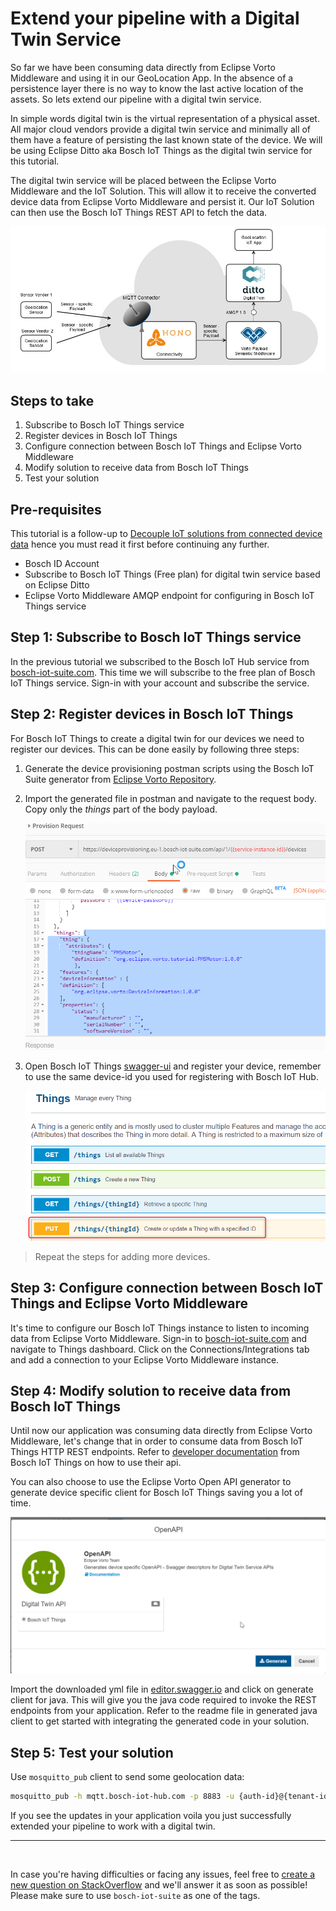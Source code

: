 # Extend your pipeline with a Digital Twin Service

So far we have been consuming data directly from Eclipse Vorto Middleware and using it in our GeoLocation App. In the absence of a persistence layer there is no way to know the last active location of the assets. So lets extend our pipeline with a digital twin service.

In simple words digital twin is the virtual representation of a physical asset. All major cloud vendors provide a digital twin service and minimally all of them have a feature of persisting the last known state of the device. We will be using Eclipse Ditto aka Bosch IoT Things as the digital twin service for this tutorial.

The digital twin service will be placed between the Eclipse Vorto Middleware and the IoT Solution. This will allow it to receive the converted device data from Eclipse Vorto Middleware and persist it. Our IoT Solution can then use the Bosch IoT Things REST API to fetch the data.

<img src="../images/tutorials/decouple_tutorial/overview2.jpg" />

## Steps to take
1. Subscribe to Bosch IoT Things service
2. Register devices in Bosch IoT Things
3. Configure connection between Bosch IoT Things and Eclipse Vorto Middleware
4. Modify solution to receive data from Bosch IoT Things
5. Test your solution

## Pre-requisites
This tutorial is a follow-up to [Decouple IoT solutions from connected device data](./create_mapping_pipeline.md) hence you must read it first before continuing any further.

- Bosch ID Account
- Subscribe to Bosch IoT Things (Free plan) for digital twin service based on Eclipse Ditto
- Eclipse Vorto Middleware AMQP endpoint for configuring in Bosch IoT Things service

## Step 1: Subscribe to Bosch IoT Things service
In the previous tutorial we subscribed to the Bosch IoT Hub service from [bosch-iot-suite.com](https://www.bosch-iot-suite.com). This time we will subscribe to the free plan of Bosch IoT Things service. Sign-in with your account and subscribe the service.

## Step 2: Register devices in Bosch IoT Things

For Bosch IoT Things to create a digital twin for our devices we need to register our devices. This can be done easily by following three steps:

1. Generate the device provisioning postman scripts using the Bosch IoT Suite generator from [Eclipse Vorto Repository](https://vorto.eclipse.org/).

2. Import the generated file in postman and navigate to the request body. Copy only the *things* part of the body payload.
	
	<img src="../images/tutorials/decouple_tutorial/registerThing.png" />

3. Open Bosch IoT Things [swagger-ui](https://apidocs.bosch-iot-suite.com/?urls.primaryName=Bosch%20IoT%20Things%20-%20API%20v2#/) and register your device, remember to use the same device-id you used for registering with Bosch IoT Hub.

	<img src="../images/tutorials/decouple_tutorial/provisionThing.png" />

> Repeat the steps for adding more devices.

## Step 3: Configure connection between Bosch IoT Things and Eclipse Vorto Middleware

It's time to configure our Bosch IoT Things instance to listen to incoming data from Eclipse Vorto Middleware. Sign-in to [bosch-iot-suite.com](https://www.bosch-iot-suite.com) and navigate to Things dashboard. Click on the Connections/Integrations tab and add a connection to your Eclipse Vorto Middleware instance.

## Step 4: Modify solution to receive data from Bosch IoT Things

Until now our application was consuming data directly from Eclipse Vorto Middleware, let's change that in order to consume data from Bosch IoT Things HTTP REST endpoints. Refer to [developer documentation](https://things.eu-1.bosch-iot-suite.com/dokuwiki/doku.php?id=dev_guide:http_api:start) from Bosch IoT Things on how to use their api.

You can also choose to use the Eclipse Vorto Open API generator to generate device specific client for Bosch IoT Things saving you a lot of time.

<img src="../images/tutorials/decouple_tutorial/openapi.png" />

Import the downloaded yml file in [editor.swagger.io](https://editor.swagger.io) and click on generate client for java. This will give you the java code required to invoke the REST endpoints from your application. Refer to the readme file in generated java client to get started with integrating the generated code in your solution.

## Step 5: Test your solution

Use `mosquitto_pub` client to send some geolocation data: 

```bash
mosquitto_pub -h mqtt.bosch-iot-hub.com -p 8883 -u {auth-id}@{tenant-id} -P {password} -t telemetry/{tenant-id}/4711 -m '{"longitude": "103.3223", "latitude": "3.2322"}' --cafile iothub.crt
```

If you see the updates in your application voila you just successfully extended your pipeline to work with a digital twin.

---

<br />

In case you're having difficulties or facing any issues, feel free to [create a new question on StackOverflow](https://stackoverflow.com/questions/ask) and we'll answer it as soon as possible!   
Please make sure to use `bosch-iot-suite` as one of the tags. 
